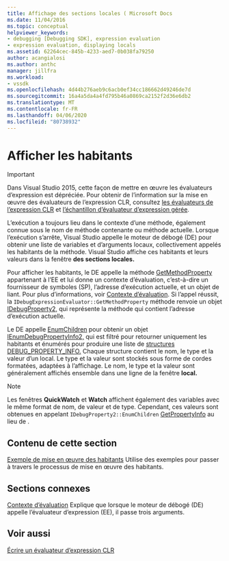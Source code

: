 ```yaml
---
title: Affichage des sections locales ( Microsoft Docs
ms.date: 11/04/2016
ms.topic: conceptual
helpviewer_keywords:
- debugging [Debugging SDK], expression evaluation
- expression evaluation, displaying locals
ms.assetid: 62264cec-845b-4233-aed7-0b038fa79250
author: acangialosi
ms.author: anthc
manager: jillfra
ms.workload:
- vssdk
ms.openlocfilehash: 4d44b276aeb9c6acb0ef34cc186662d49246de7d
ms.sourcegitcommit: 16a4a5da4a4fd795b46a0869ca2152f2d36e6db2
ms.translationtype: MT
ms.contentlocale: fr-FR
ms.lasthandoff: 04/06/2020
ms.locfileid: "80738932"
---
```

# <a name="display-locals"></a>Afficher les habitants
> [!IMPORTANT]
> Dans Visual Studio 2015, cette façon de mettre en œuvre les évaluateurs d’expression est dépréciée. Pour obtenir de l’information sur la mise en œuvre des évaluateurs de l’expression CLR, consultez [les évaluateurs de l’expression CLR](https://github.com/Microsoft/ConcordExtensibilitySamples/wiki/CLR-Expression-Evaluators) et [l’échantillon d’évaluateur d’expression gérée](https://github.com/Microsoft/ConcordExtensibilitySamples/wiki/Managed-Expression-Evaluator-Sample).

 L’exécution a toujours lieu dans le contexte d’une méthode, également connue sous le nom de méthode contenante ou méthode actuelle. Lorsque l’exécution s’arrête, Visual Studio appelle le moteur de débogé (DE) pour obtenir une liste de variables et d’arguments locaux, collectivement appelés les habitants de la méthode. Visual Studio affiche ces habitants et leurs valeurs dans la fenêtre **des sections locales.**

 Pour afficher les habitants, le DE appelle la méthode [GetMethodProperty](../../extensibility/debugger/reference/idebugexpressionevaluator-getmethodproperty.md) appartenant à l’EE et lui donne un contexte d’évaluation, c’est-à-dire un fournisseur de symboles (SP), l’adresse d’exécution actuelle, et un objet de liant. Pour plus d’informations, voir [Contexte d’évaluation](../../extensibility/debugger/evaluation-context.md). Si l’appel réussit, la `IDebugExpressionEvaluator::GetMethodProperty` méthode renvoie un objet [IDebugProperty2,](../../extensibility/debugger/reference/idebugproperty2.md) qui représente la méthode qui contient l’adresse d’exécution actuelle.

 Le DE appelle [EnumChildren](../../extensibility/debugger/reference/idebugproperty2-enumchildren.md) pour obtenir un objet [IEnumDebugPropertyInfo2,](../../extensibility/debugger/reference/ienumdebugpropertyinfo2.md) qui est filtré pour retourner uniquement les habitants et énumérés pour produire une liste de [structures DEBUG_PROPERTY_INFO.](../../extensibility/debugger/reference/debug-property-info.md) Chaque structure contient le nom, le type et la valeur d’un local. Le type et la valeur sont stockés sous forme de cordes formatées, adaptées à l’affichage. Le nom, le type et la valeur sont généralement affichés ensemble dans une ligne de la fenêtre **local.**

> [!NOTE]
> Les fenêtres **QuickWatch** et **Watch** affichent également des variables avec le même format de nom, de valeur et de type. Cependant, ces valeurs sont obtenues en appelant `IDebugProperty2::EnumChildren` [GetPropertyInfo](../../extensibility/debugger/reference/idebugproperty2-getpropertyinfo.md) au lieu de .

## <a name="in-this-section"></a>Contenu de cette section
 [Exemple de mise en œuvre des habitants](../../extensibility/debugger/sample-implementation-of-locals.md) Utilise des exemples pour passer à travers le processus de mise en œuvre des habitants.

## <a name="related-sections"></a>Sections connexes
 [Contexte d’évaluation](../../extensibility/debugger/evaluation-context.md) Explique que lorsque le moteur de débogé (DE) appelle l’évaluateur d’expression (EE), il passe trois arguments.

## <a name="see-also"></a>Voir aussi
 [Écrire un évaluateur d’expression CLR](../../extensibility/debugger/writing-a-common-language-runtime-expression-evaluator.md)
